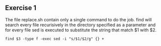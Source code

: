 ## Exercise 1

The file replace.sh contain only a single command to do the job.
find will search every file recurisively in the directory specified as a parameter and for every file sed is executed to substitute the string that match $1 with $2.

```
find $3 -type f -exec sed -i "s/$1/$2/g" {} +
```
